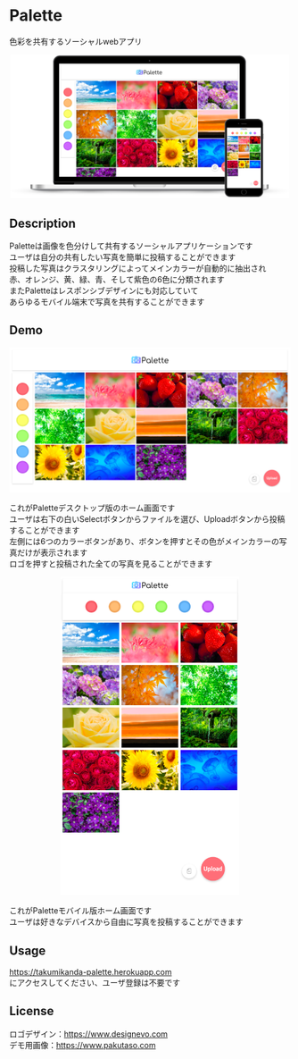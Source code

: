 # Palette  
色彩を共有するソーシャルwebアプリ
<div align = "center">
  <img src = "DEMO/mockup.png" width = 500 />
</div>

## Description
Paletteは画像を色分けして共有するソーシャルアプリケーションです  
ユーザは自分の共有したい写真を簡単に投稿することができます  
投稿した写真はクラスタリングによってメインカラーが自動的に抽出され  
赤、オレンジ、黄、緑、青、そして紫色の6色に分類されます  
またPaletteはレスポンシブデザインにも対応していて  
あらゆるモバイル端末で写真を共有することができます

## Demo
![Palette Desktop](DEMO/palette_desktop.png)

これがPaletteデスクトップ版のホーム画面です  
ユーザは右下の白いSelectボタンからファイルを選び、Uploadボタンから投稿することができます  
左側には6つのカラーボタンがあり、ボタンを押すとその色がメインカラーの写真だけが表示されます  
ロゴを押すと投稿された全ての写真を見ることができます  

<div align = "center">
  <img src = "DEMO/palette_mobile.png" width = 320/>
</div>

これがPaletteモバイル版ホーム画面です  
ユーザは好きなデバイスから自由に写真を投稿することができます

## Usage
<https://takumikanda-palette.herokuapp.com>  
にアクセスしてください、ユーザ登録は不要です

## License
ロゴデザイン：<https://www.designevo.com>  
デモ用画像：<https://www.pakutaso.com>
